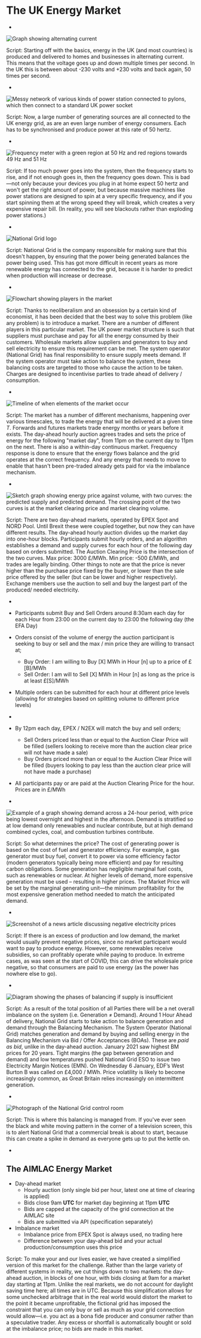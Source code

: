 # The UK Energy Market

-

![Graph showing alternating current](./images/ac.svg)

Script:
Starting off with the basics, energy in the UK (and most countries) is produced and delivered to homes and businesses in alternating current. This means that the voltage goes up and down multiple times per second. In the UK this is between about -230 volts and +230 volts and back again, 50 times per second.

-

![Messy network of various kinds of power station connected to pylons, which then connect to a standard UK power socket](./images/energy-grid.svg) <!-- .element height="500px" -->

Script:
Now, a large number of generating sources are all connected to the UK energy grid, as are an even large number of energy consumers. Each has to be synchronised and produce power at this rate of 50 hertz.

-

![Frequency meter with a green region at 50 Hz and red regions towards 49 Hz and 51 Hz](./images/frequency-meter.svg)

Script:
If too much power goes into the system, then the frequency starts to rise, and if not enough goes in, then the frequency goes down. This is bad&mdash;not only because your devices you plug in at home expect 50 hertz and won't get the right amount of power, but because massive machines like power stations are designed to spin at a very specific frequency, and if you start spinning them at the wrong speed they will break, which creates a very expensive repair bill. (In reality, you will see blackouts rather than exploding power stations.)

-

![National Grid logo](./images/national-grid.svg)

Script:
National Grid is the company responsible for making sure that this doesn't happen, by ensuring that the power being generated balances the power being used. This has got more difficult in recent years as more renewable energy has connected to the grid, because it is harder to predict when production will increase or decrease.

-

![Flowchart showing players in the market](./images/market-flowchart.svg) <!-- .element height="600px" -->

Script:
Thanks to neoliberalism and an obsession by a certain kind of economist, it has been decided that the best way to solve this problem (like any problem) is to introduce a market. There are a number of different players in this particular market. The UK power market structure is such that suppliers must purchase and pay for all the energy consumed by their customers. Wholesale markets allow suppliers and generators to buy and sell electricity to ensure this requirement can be met. The system operator (National Grid) has final responsibility to ensure supply meets demand. If the system operator must take action to balance the system, these balancing costs are targeted to those who cause the action to be taken. Charges are designed to incentivise parties to trade ahead of delivery / consumption.

-

![Timeline of when elements of the market occur](./images/market-timeline.svg) <!-- .element height="600px" -->

Script:
The market has a number of different mechanisms, happening over various timescales, to trade the energy that will be delivered at a given time $T$. Forwards and futures markets trade energy months or years before it exists. The day-ahead hourly auction agrees trades and sets the price of energy for the following "market day", from 11pm on the current day to 11pm on the next. There is also a within-day continuous market. Frequency response is done to ensure that the energy flows balance and the grid operates at the correct frequency. And any energy that needs to move to enable that hasn't been pre-traded already gets paid for via the imbalance mechanism.

-

![Sketch graph showing energy price against volume, with two curves: the predicted supply and predicted demand. The crossing point of the two curves is at the market clearing price and market clearing volume.](./images/dayahead-curves.svg)

Script:
There are two day-ahead markets, operated by EPEX Spot and NORD Pool. Until Brexit these were coupled together, but now they can have different results. The day-ahead hourly auction divides up the market day into one-hour blocks. Participants submit hourly orders, and an algorithm establishes a demand and supply curves for each hour of the following day based on orders submitted. The Auction Clearing Price is the intersection of the two curves. Max price: 3000 £/MWh. Min price:  -500 £/MWh, and trades are legally binding. Other things to note are that the price is never higher than the purchase price fixed by the buyer, or lower than the sale price offered by the seller (but can be lower and higher respectively). Exchange members use the auction to sell and buy the largest part of the produced/ needed electricity.

-

- Participants submit Buy and Sell Orders around 8:30am each day for each Hour from 23:00 on the current day to 23:00 the following day (the EFA Day)
- Orders consist of the volume of energy the auction participant is seeking to  buy or sell and the max / min price they are willing to transact at;
  - Buy Order: I am willing to Buy [X] MWh in Hour [n] up to a price of £[B]/MWh
  - Sell Order:  I am will to Sell [X] MWh in Hour [n] as long as the price is at least £[S]/MWh
- Multiple orders can be submitted for each hour at different price levels (allowing for strategies based on splitting volume to different price levels)

-

- By 12pm each day, EPEX / N2EX will match the buy and sell orders;
  - Sell Orders priced less than or equal to the Auction Clear Price will be filled  (sellers looking to receive more than the auction clear price will not have made a sale)
  - Buy Orders priced more than or equal to the Auction Clear Price will be filled  (buyers looking to pay less than the auction clear price will not have  made a purchase)
- All participants pay or are paid at the Auction Clearing Price for the hour. Prices are in £/MWh

-

![Example of a graph showing demand across a 24-hour period, with price being lowest overnight and highest in the afternoon. Demand is stratified so at low demand only renewables and nuclear contribute, but at high demand combined cycles, coal, and combustion turbines contribute.](./images/hourly-price-example.gif) <!-- .element height="400px" -->

Script:
So what determines the price? The cost of generating power is based on the cost of fuel and generator efficiency. For example,  a gas generator must buy fuel, convert it to power  via some efficiency factor (modern generators typically being more efficient) and pay for resulting carbon obligations. Some generation has negligible marginal fuel costs, such as  renewables or nuclear. At higher levels of demand, more expensive generation must be used – resulting in higher prices. The Market Price will be set by the marginal generating unit&mdash;the minimum profitability for the most expensive generation method needed to match the anticipated demand.

-

![Screenshot of a news article discussing negative electricity prices](./images/negative-price.png) <!-- .element height="500px" -->

Script:
If there is an excess of production and low demand, the market would usually prevent negative prices, since no market participant would want to pay to produce energy. However, some renewables receive subsidies, so can profitably operate while paying to produce. In extreme cases, as was seen at the start of COVID, this can drive the wholesale price negative, so that consumers are paid to use energy (as the power has nowhere else to go).

-

![Diagram showing the phases of balancing if supply is insufficient](./images/balancing.png) <!-- .element height="500px" -->

Script:
As a result of the total position of all Parties there will be a net overall imbalance on the system (i.e.  Generation ≠ Demand). Around 1 Hour Ahead of delivery, National Grid starts to take action to balance generation and demand through the Balancing Mechanism. The System Operator (National Grid) matches generation and demand by buying and selling energy in the Balancing Mechanism via Bid / Offer Acceptances (BOAs). These are _paid as bid_, unlike in the day-ahead auction. January 2021 saw highest BM prices for 20 years. Tight margins (the gap between generation and demand) and low temperatures pushed National Grid ESO to issue two Electricity Margin Notices (EMN). On Wednesday 6 January, EDF’s West Burton B was called on £4,000 / MWh. Price volatility is likely to become increasingly common, as Great Britain relies increasingly on intermittent generation.

-

![Photograph of the National Grid control room](./images/national-grid-control-room.jpg) <!-- .element height="500px" -->

Script:
This is where this balancing is managed from. If you've ever seen the black and white moving pattern in the corner of a television screen, this is to alert National Grid that a commercial break is about to start, because this can create a spike in demand as everyone gets up to put the kettle on.

-

## The AIMLAC Energy Market

- Day-ahead market
  - Hourly auction (only single bid per hour, latest one at time of clearing is applied)
  - Bids close 9am **UTC** for market day beginning at 11pm **UTC**
  - Bids are capped at the capacity of the grid connection at the AIMLAC site
  - Bids are submitted via API (specification separately)
- Imbalance market
  - Imbalance price from EPEX Spot is always used, no trading here
  - Difference between your day-ahead bid and your actual production/consumption uses this price

Script:
To make your and our lives easier, we have created a simplified version of this market for the challenge. Rather than the large variety of different systems in reality, we cut things down to two markets: the day-ahead auction, in blocks of one hour, with bids closing at 9am for a market day starting at 11pm. Unlike the real markets, we do not account for daylight saving time here; all times are in UTC. Because this simplification allows for some unchecked arbitrage that in the real world would distort the market to the point it became unprofitable, the fictional grid has imposed the constraint that you can only buy or sell as much as your grid connection would allow&mdash;i.e. you act as a bona fide producer and consumer rather than a speculative trader. Any excess or shortfall is automatically bought or sold at the imbalance price; no bids are made in this market.
